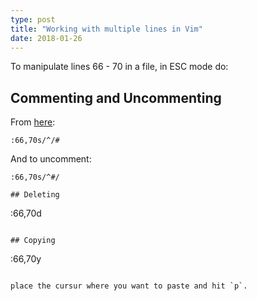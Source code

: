 ```yaml
---
type: post
title: "Working with multiple lines in Vim"
date: 2018-01-26
---
```


To manipulate lines 66 - 70 in a file, in ESC mode do:

## Commenting and Uncommenting

From [here](https://unix.stackexchange.com/questions/120615/how-to-comment-multiple-lines-at-once):

```
:66,70s/^/#
```

And to uncomment:

```
:66,70s/^#/

## Deleting

```
:66,70d
```

## Copying

```
:66,70y
```

place the cursur where you want to paste and hit `p`.

